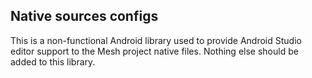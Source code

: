 ## Native sources configs

This is a non-functional Android library used to provide Android Studio editor support to the Mesh project native files.
Nothing else should be added to this library.
